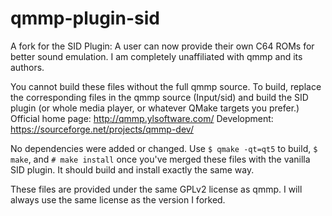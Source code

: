 # qmmp-plugin-sid
A fork for the SID Plugin: A user can now provide their own C64 ROMs for better sound emulation. I am completely unaffiliated with qmmp and its authors.

You cannot build these files without the full qmmp source. To build, replace the corresponding files in the qmmp source (Input/sid) and build the SID plugin (or whole media player, or whatever QMake targets you prefer.)
Official home page: http://qmmp.ylsoftware.com/
Development: https://sourceforge.net/projects/qmmp-dev/

No dependencies were added or changed. Use `$ qmake -qt=qt5` to build, `$ make`, and `# make install` once you've merged these files with the vanilla SID plugin. It should build and install exactly the same way.

These files are provided under the same GPLv2 license as qmmp. I will always use the same license as the version I forked.
